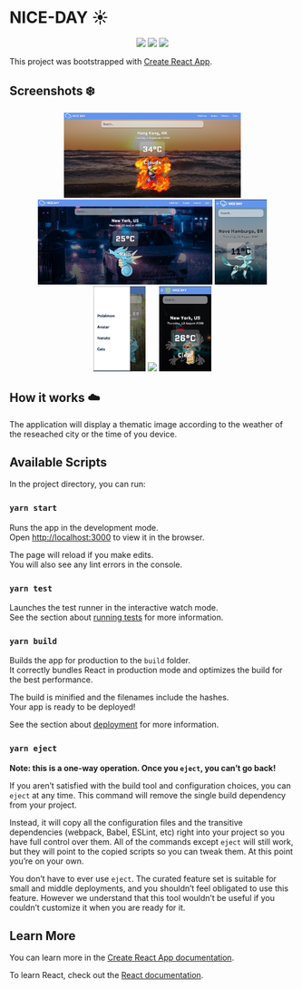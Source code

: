 # NICE-DAY :sunny:

<p align="center">
  <img src="https://img.shields.io/badge/-TypeScript-1C1C1C?style=flat&logo=Typescript&logoColor=blue">
  <img src="https://img.shields.io/badge/-React-1C1C1C?style=flat&logo=React&logoColor=blue">
  <a href="https://www.linkedin.com/in/yuri-flores-53b2b41a4" >
   <img src="https://img.shields.io/badge/-YuriFlores-blue?style=flat&logo=Linkedin&logoColor=white">
  </a>
</p>

This project was bootstrapped with [Create React App](https://github.com/facebook/create-react-app).

## Screenshots :snowflake:

<p align="center">
  <img src="./src/assets/hot_screenshot.PNG" height="150" >
  <img src="./src/assets/desktop_rain.PNG" height="150" >
  <img src="./src/assets/cold_screenshot.PNG" height="150" >
  <br>
  <img src="./src/assets/mobile_menu_screenshot.PNG" height="150" >
  <img src="./src/assets/mobile_menu_temp.PNG" height="150" >
  <img src="./src/assets/night_mobile.PNG" height="150" >
</p>

## How it works :cloud:

The application will display a thematic image according to the weather of the reseached city or the time of you device.

## Available Scripts

In the project directory, you can run:

### `yarn start`

Runs the app in the development mode.<br />
Open [http://localhost:3000](http://localhost:3000) to view it in the browser.

The page will reload if you make edits.<br />
You will also see any lint errors in the console.

### `yarn test`

Launches the test runner in the interactive watch mode.<br />
See the section about [running tests](https://facebook.github.io/create-react-app/docs/running-tests) for more information.

### `yarn build`

Builds the app for production to the `build` folder.<br />
It correctly bundles React in production mode and optimizes the build for the best performance.

The build is minified and the filenames include the hashes.<br />
Your app is ready to be deployed!

See the section about [deployment](https://facebook.github.io/create-react-app/docs/deployment) for more information.

### `yarn eject`

**Note: this is a one-way operation. Once you `eject`, you can’t go back!**

If you aren’t satisfied with the build tool and configuration choices, you can `eject` at any time. This command will remove the single build dependency from your project.

Instead, it will copy all the configuration files and the transitive dependencies (webpack, Babel, ESLint, etc) right into your project so you have full control over them. All of the commands except `eject` will still work, but they will point to the copied scripts so you can tweak them. At this point you’re on your own.

You don’t have to ever use `eject`. The curated feature set is suitable for small and middle deployments, and you shouldn’t feel obligated to use this feature. However we understand that this tool wouldn’t be useful if you couldn’t customize it when you are ready for it.

## Learn More

You can learn more in the [Create React App documentation](https://facebook.github.io/create-react-app/docs/getting-started).

To learn React, check out the [React documentation](https://reactjs.org/).
